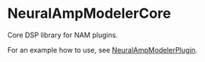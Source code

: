 # NeuralAmpModelerCore
Core DSP library for NAM plugins.

For an example how to use, see [NeuralAmpModelerPlugin](https://github.com/sdatkinson/NeuralAmpModelerPlugin).
